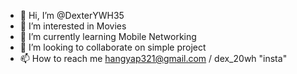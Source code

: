 - 👋 Hi, I’m @DexterYWH35
- 👀 I’m interested in Movies
- 🌱 I’m currently learning Mobile Networking
- 💞️ I’m looking to collaborate on simple project
- 📫 How to reach me hangyap321@gmail.com / dex_20wh "insta"

<!---
DexterYWH35/DexterYWH35 is a ✨ special ✨ repository because its `README.md` (this file) appears on your GitHub profile.
You can click the Preview link to take a look at your changes.
--->
